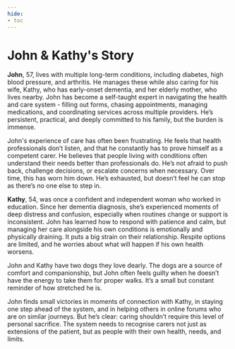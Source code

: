 ```yaml
---
hide:
- toc
---
```


# John & Kathy's Story

**John**, 57, lives with multiple long-term conditions, including diabetes, high blood pressure, and arthritis. 
He manages these while also caring for his wife, Kathy, who has early-onset dementia, and her elderly mother, who lives nearby. 
John has become a self-taught expert in navigating the health and care system - filling out forms, chasing appointments, managing medications, and coordinating services across multiple providers. 
He’s persistent, practical, and deeply committed to his family, but the burden is immense.

John's experience of care has often been frustrating. He feels that health professionals don’t listen, and that he constantly has to prove himself as a competent carer. 
He believes that people living with conditions often understand their needs better than professionals do. He’s not afraid to push back, challenge decisions, or escalate concerns when necessary. 
Over time, this has worn him down. He’s exhausted, but doesn’t feel he can stop as there’s no one else to step in.

**Kathy**, 54, was once a confident and independent woman who worked in education. Since her dementia diagnosis, she’s experienced moments of deep distress and confusion, especially when routines change or support is inconsistent. 
John has learned how to respond with patience and calm, but managing her care alongside his own conditions is emotionally and physically draining. It puts a big strain on their relationship. 
Respite options are limited, and he worries about what will happen if his own health worsens.

John and Kathy have two dogs they love dearly. The dogs are a source of comfort and companionship, but John often feels guilty when he doesn’t have the energy to take them for proper walks. It’s a small but constant reminder of how stretched he is.

John finds small victories in moments of connection with Kathy, in staying one step ahead of the system, and in helping others in online forums who are on similar journeys. 
But he’s clear: caring shouldn’t require this level of personal sacrifice. The system needs to recognise carers not just as extensions of the patient, but as people with their own health, needs, and limits.
